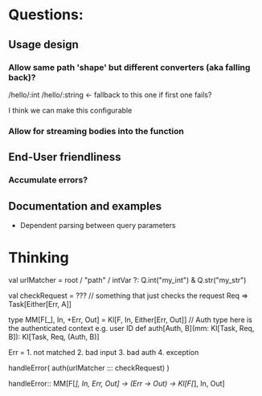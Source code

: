 # Questions:

## Usage design

### Allow same path 'shape' but different converters (aka falling back)?

/hello/:int
/hello/:string            <- fallback to this one if first one fails?

I think we can make this configurable

### Allow for streaming bodies into the function

## End-User friendliness

### Accumulate errors?

## Documentation and examples

- Dependent parsing between query parameters

# Thinking

val urlMatcher = root / "path" / intVar ?: Q.int("my_int") & Q.str("my_str")

val checkRequest = ??? // something that just checks the request
Req => Task[Either[Err, A]]

type MM[F[_], In, +Err, Out] = Kl[F, In, Either[Err, Out]]
// Auth type here is the authenticated context e.g. user ID
def auth[Auth, B](mm: Kl[Task, Req, B]): Kl[Task, Req, (Auth, B)]

Err = 1. not matched 2. bad input 3. bad auth 4. exception

handleError( auth(urlMatcher ::: checkRequest) )

handleError:: MM[F[_], In, Err, Out] -> (Err -> Out) -> Kl[F[_], In, Out]
